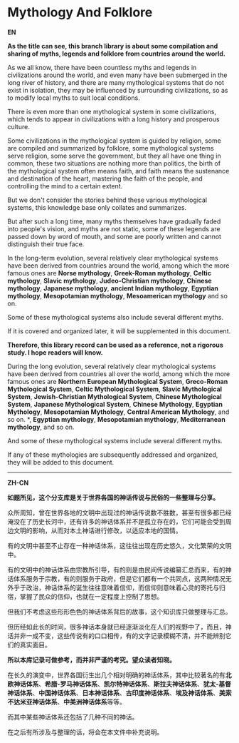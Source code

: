# Mythology And Folklore

**EN**

**As the title can see, this branch library is about some compilation and sharing of myths, legends and folklore from countries around the world.**

As we all know, there have been countless myths and legends in civilizations around the world, and even many have been submerged in the long river of history, and there are many mythological systems that do not exist in isolation, they may be influenced by surrounding civilizations, so as to modify local myths to suit local conditions.

There is even more than one mythological system in some civilizations, which tends to appear in civilizations with a long history and prosperous culture.

Some civilizations in the mythological system is guided by religion, some are compiled and summarized by folklore, some mythological systems serve religion, some serve the government, but they all have one thing in common, these two situations are nothing more than politics, the birth of the mythological system often means faith, and faith means the sustenance and destination of the heart, mastering the faith of the people, and controlling the mind to a certain extent.

But we don't consider the stories behind these various mythological systems, this knowledge base only collates and summarizes.

But after such a long time, many myths themselves have gradually faded into people's vision, and myths are not static, some of these legends are passed down by word of mouth, and some are poorly written and cannot distinguish their true face.

In the long-term evolution, several relatively clear mythological systems have been derived from countries around the world, among which the more famous ones are **Norse mythology**, **Greek-Roman mythology**, **Celtic mythology**, **Slavic mythology**, **Judeo-Christian mythology**, **Chinese mythology**, **Japanese mythology**, **ancient Indian mythology**, **Egyptian mythology**, **Mesopotamian mythology**, **Mesoamerican mythology** and so on.

Some of these mythological systems also include several different myths.

If it is covered and organized later, it will be supplemented in this document.

**Therefore, this library record can be used as a reference, not a rigorous study. I hope readers will know.**

During the long evolution, several relatively clear mythological systems have been derived from countries all over the world, among which the more famous ones are **Northern European Mythological System**, **Greco-Roman Mythological System**, **Celtic Mythological System**, **Slavic Mythological System**, **Jewish-Christian Mythological System**, **Chinese Mythological System**, **Japanese Mythological System**, **Chinese Mythology**, **Egyptian Mythology**, **Mesopotamian Mythology**, **Central American Mythology**, and so on. *, **Egyptian mythology**, **Mesopotamian mythology**, **Mediterranean mythology**, and so on.

And some of these mythological systems include several different myths.

If any of these mythologies are subsequently addressed and organized, they will be added to this document.

---

**ZH-CN**

**如题所见，这个分支库是关于世界各国的神话传说与民俗的一些整理与分享。**

众所周知，曾在世界各地的文明中出现过的神话传说数不胜数，甚至有很多都已经淹没在了历史长河中，还有许多的神话体系并不是孤立存在的，它们可能会受到周边文明的影响，从而对本土神话进行修改，以适应本地的国情。

有的文明中甚至不止存在一种神话体系，这往往出现在历史悠久，文化繁荣的文明中。

有的文明中的神话体系由宗教所引导，有的则是由民间传说编纂汇总而来，有的神话体系服务于宗教，有的则服务于政府，但是它们都有一个共同点，这两种情况无外乎于政治，神话体系的诞生往往意味着信仰，而信仰则意味着心灵的寄托与归宿，掌握了民众的信仰，也就在一定程度上控制了思想。

但我们不考虑这些形形色色的神话体系背后的故事，这个知识库只做整理与汇总。

但历经如此长的时间，很多神话本身就已经逐渐淡化在人们的视野中了，而且，神话并非一成不变，这些传说有的口口相传，有的文字记录模糊不清，并不能辨别它们的真实面目。

**所以本库记录可做参考，而并非严谨的考究。望众读者知晓。**

在长久的演变中，世界各国衍生出几个相对明确的神话体系，其中比较著名的有**北欧神话体系**、**希腊-罗马神话体系**、**凯尔特神话体系**、**斯拉夫神话体系**、**犹太-基督神话体系**、**中国神话体系**、**日本神话体系**、**古印度神话体系**、**埃及神话体系**、**美索不达米亚神话体系**、**中美洲神话体系**等等。

而其中某些神话体系还包括了几种不同的神话。

在之后有所涉及与整理的话，将会在本文件中补充说明。

